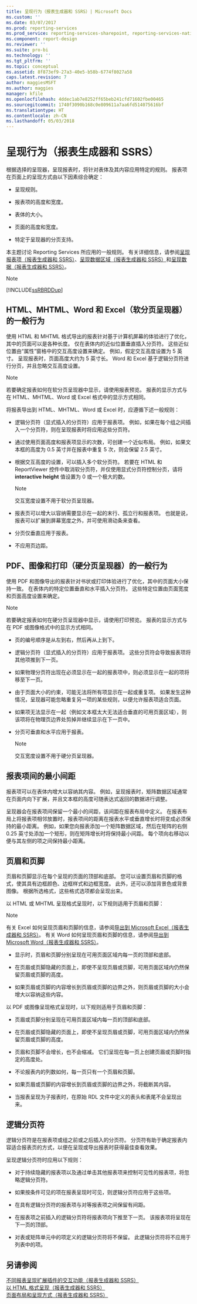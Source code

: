 ```yaml
---
title: 呈现行为（报表生成器和 SSRS）| Microsoft Docs
ms.custom: ''
ms.date: 03/07/2017
ms.prod: reporting-services
ms.prod_service: reporting-services-sharepoint, reporting-services-native
ms.component: report-design
ms.reviewer: ''
ms.suite: pro-bi
ms.technology: ''
ms.tgt_pltfrm: ''
ms.topic: conceptual
ms.assetid: 8f873ef9-27a3-40e5-b58b-6774f8027a58
caps.latest.revision: 7
author: maggiesMSFT
ms.author: maggies
manager: kfile
ms.openlocfilehash: 4ddec1ab7e8252ff65beb241cfd71602fbe00465
ms.sourcegitcommit: 1740f3090b168c0e809611a7aa6fd514075616bf
ms.translationtype: HT
ms.contentlocale: zh-CN
ms.lasthandoff: 05/03/2018
---
```

# <a name="rendering-behaviors-report-builder--and-ssrs"></a>呈现行为（报表生成器和 SSRS）
  根据选择的呈现器，呈现报表时，将针对表体及其内容应用特定的规则。 报表项在页面上的呈现方式由以下因素综合确定：  
  
-   呈现规则。  
  
-   报表项的高度和宽度。  
  
-   表体的大小。  
  
-   页面的高度和宽度。  
  
-   特定于呈现器的分页支持。  
  
 本主题讨论 Reporting Services 所应用的一般规则。 有关详细信息，请参阅[呈现报表项（报表生成器和 SSRS）](../../reporting-services/report-design/rendering-report-items-report-builder-and-ssrs.md)、[呈现数据区域（报表生成器和 SSRS）](../../reporting-services/report-design/rendering-data-regions-report-builder-and-ssrs.md)和[呈现数据（报表生成器和 SSRS）](../../reporting-services/report-design/rendering-data-report-builder-and-ssrs.md)。  
  
> [!NOTE]  
>  [!INCLUDE[ssRBRDDup](../../includes/ssrbrddup-md.md)]  
  
## <a name="general-behaviors-for-html-mhtml-word-and-excel-soft-page-break-renderers"></a>HTML、MHTML、Word 和 Excel（软分页呈现器）的一般行为  
 使用 HTML 和 MHTML 格式导出的报表针对基于计算机屏幕的体验进行了优化，其中的页面可以是各种长度。 仅在表体内的近似位置垂直插入分页符。 这些近似位置由“属性”窗格中的交互高度设置来确定。 例如，假定交互高度设置为 5 英寸。 呈现报表时，页面高度大约为 5 英寸长。 Word 和 Excel 基于逻辑分页符进行分页，并且忽略交互高度设置。  
  
> [!NOTE]  
>  若要确定报表如何在软分页呈现器中显示，请使用报表预览。 报表的显示方式与在 HTML、MHTML、Word 或 Excel 格式中的显示方式相同。  
  
 将报表导出到 HTML、MHTML、Word 或 Excel 时，应遵循下述一般规则：  
  
-   逻辑分页符（显式插入的分页符）应用于报表项。 例如，如果在每个组之间插入一个分页符，则在呈现报表时将应用这些分页符。  
  
-   通过使用页面高度和报表项显示的次数，可创建一个近似布局。 例如，如果文本框的高度为 0.5 英寸并在报表中重复 5 次，则会保留 2.5 英寸。  
  
-   根据交互高度的设置，可以插入多个软分页符。 若要在 HTML 和 ReportViewer 控件中取消软分页符，并仅使用显式分页符控制分页，请将 **interactive height** 值设置为 0 或一个极大的数。  
  
    > [!NOTE]  
    >  交互宽度设置不用于软分页呈现器。  
  
-   报表页可以增大以容纳需要显示在一起的末行、孤立行和报表项。 也就是说，报表可以扩展到屏幕宽度之外，并可使用滑动条来查看。  
  
-   分页仅垂直应用于报表。  
  
-   不应用页边距。  
  
## <a name="general-behaviors-for-pdf-image-and-print-hard-page-break-renderers"></a>PDF、图像和打印（硬分页呈现器）的一般行为  
 使用 PDF 和图像导出的报表针对书状或打印体验进行了优化，其中的页面大小保持一致。 在表体内的特定位置垂直和水平插入分页符。 这些特定位置由页面宽度和页面高度设置来确定。  
  
> [!NOTE]  
>  若要确定报表如何在硬分页呈现器中显示，请使用打印预览。 报表的显示方式与在 PDF 或图像格式中的显示方式相同。  
  
-   页的编号顺序是从左到右，然后再从上到下。  
  
-   逻辑分页符（显式插入的分页符）应用于报表项。 这些分页符会导致报表项将其他项推到下一页。  
  
-   如果物理分页符出现在必须显示在一起的报表项中，则必须显示在一起的项将移至下一页。  
  
-   由于页面大小的约束，可能无法将所有项显示在一起或重复项。 如果发生这种情况，呈现器可能忽略重复另一项的某些规则，以便允许报表项适合页面。  
  
-   如果项无法显示在一起（例如文本框太大无法适合垂直的可用页面区域），则该项将在物理页边界处剪掉并继续显示在下一页中。  
  
-   分页可垂直和水平应用于报表。  
  
    > [!NOTE]  
    >  交互宽度设置不用于硬分页呈现器。  
  
## <a name="minimum-spacing-between-report-items"></a>报表项间的最小间距  
 报表项可以在表体内增大以容纳其内容。 例如，呈现报表时，矩阵数据区域通常在页面内向下扩展，并且文本框的高度可随表达式返回的数据进行调整。  
  
 呈现器会在报表项间保留一个最小的间距，该间距在报表布局中定义。 在报表布局上将报表项相邻放置时，报表项间的距离在报表水平或垂直增长时将变成必须保持的最小距离。 例如，如果您向报表添加一个矩阵数据区域，然后在矩阵的右侧 0.25 英寸处添加一个矩形，则在矩阵增长时将保持最小间距。 每个项向右移动以便与其左侧的项之间保持最小距离。  
  
## <a name="page-headers-and-footers"></a>页眉和页脚  
 页眉和页脚显示在每个呈现的页面的顶部和底部。 您可以设置页眉和页脚的格式，使其具有边框颜色、边框样式和边框宽度。 此外，还可以添加背景色或背景图像。 根据所选格式，这些格式选项都会呈现出来。  
  
 以 HTML 或 MHTML 呈现格式呈现时，以下规则适用于页眉和页脚：  
  
> [!NOTE]  
>  有关 Excel 如何呈现页眉和页脚的信息，请参阅[导出到 Microsoft Excel（报表生成器和 SSRS）](../../reporting-services/report-builder/exporting-to-microsoft-excel-report-builder-and-ssrs.md)。 有关 Word 如何呈现页眉和页脚的信息，请参阅[导出到 Microsoft Word（报表生成器和 SSRS）](../../reporting-services/report-builder/exporting-to-microsoft-word-report-builder-and-ssrs.md)。  
  
-   显示时，页眉和页脚分别呈现在可用页面区域内每一页的顶部和底部。  
  
-   在页眉或页脚隐藏的页面上，即使不呈现页眉或页脚，可用页面区域内仍然保留页眉或页脚的高度。  
  
-   如果页眉或页脚的内容增长到页眉或页脚的边界之外，则页眉或页脚的大小会增大以容纳这些内容。  
  
 以 PDF 或图像呈现格式呈现时，以下规则适用于页眉和页脚：  
  
-   页眉或页脚分别呈现在可用页面区域内每一页的顶部和底部。  
  
-   在页眉或页脚隐藏的页面上，即使不呈现页眉或页脚，可用页面区域内仍然保留页眉或页脚的高度。  
  
-   页眉和页脚不会增长，也不会缩减。 它们呈现在每一页上创建页眉或页脚时指定的高度处。  
  
-   不论报表内的列数如何，每一页只有一个页眉和页脚。  
  
-   如果页眉或页脚的内容增长到页眉或页脚的边界之外，将截断其内容。  
  
-   当报表呈现为子报表时，在原始 RDL 文件中定义的表头和表尾不会呈现出来。  
  
## <a name="logical-page-breaks"></a>逻辑分页符  
 逻辑分页符是在报表项或组之前或之后插入的分页符。 分页符有助于确定报表内容适合报表页的方式，以便在呈现或导出报表时获得最佳查看效果。  
  
 呈现逻辑分页符时应用以下规则：  
  
-   对于持续隐藏的报表项以及通过单击其他报表项来控制可见性的报表项，将忽略逻辑分页符。  
  
-   如果按条件可见的项在报表呈现时可见，则逻辑分页符应用于这些项。  
  
-   在具有逻辑分页符的报表项与对等报表项之间保留有间距。  
  
-   在报表项之前插入的逻辑分页符将报表项向下推至下一页。 该报表项将呈现在下一页的顶部。  
  
-   对表或矩阵单元中的项定义的逻辑分页符将不保留。 此逻辑分页符将不应用于列表中的项。  
  
## <a name="see-also"></a>另请参阅  
 [不同报表呈现扩展插件的交互功能（报表生成器和 SSRS）](../../reporting-services/report-builder/interactive-functionality-different-report-rendering-extensions.md)   
 [以 HTML 格式呈现（报表生成器和 SSRS）](../../reporting-services/report-builder/rendering-to-html-report-builder-and-ssrs.md)   
 [页面布局和呈现方式（报表生成器和 SSRS）](../../reporting-services/report-design/page-layout-and-rendering-report-builder-and-ssrs.md)  
  
  
